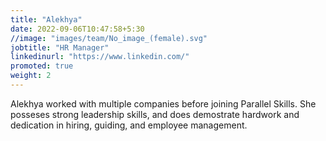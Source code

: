 ```yaml
---
title: "Alekhya"
date: 2022-09-06T10:47:58+5:30
//image: "images/team/No_image_(female).svg"
jobtitle: "HR Manager"
linkedinurl: "https://www.linkedin.com/"
promoted: true
weight: 2
---
```


Alekhya worked with multiple companies before joining Parallel Skills. She posseses strong leadership skills, and does demostrate hardwork and dedication in hiring, guiding, and employee management.